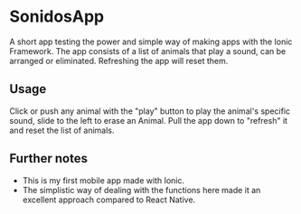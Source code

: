 # SonidosApp
A short app testing the power and simple way of making apps with the Ionic Framework. The app consists of a list of animals that play a sound, can be arranged or eliminated. Refreshing the app will reset them. 

## Usage

Click or push any animal with the "play" button to play the animal's specific sound, slide to the left to erase an Animal. Pull the app down to "refresh" it and reset the list of animals.

## Further notes

* This is my first mobile app made with Ionic. 
* The simplistic way of dealing with the functions here made it an excellent approach compared to React Native. 
